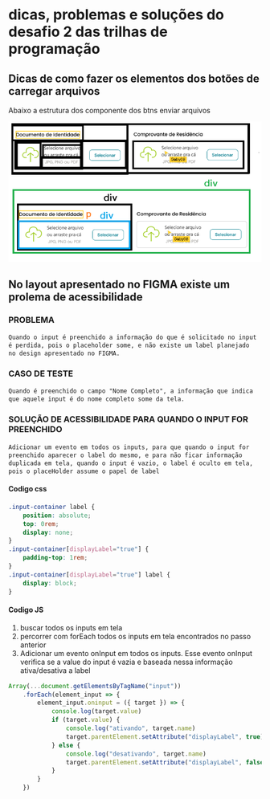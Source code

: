 # dicas, problemas e soluções do desafio 2 das trilhas de programação

## Dicas de como fazer os elementos dos botões de carregar arquivos

Abaixo a estrutura dos componente dos btns enviar arquivos

![imagem com a estrutura dos componente dos btns enviar arquivos](componente_dos_btns_enviar_arquivos.png)

## No layout apresentado no FIGMA existe um prolema de acessibilidade

### PROBLEMA

    Quando o input é preenchido a informação do que é solicitado no input 
    é perdida, pois o placeholder some, e não existe um label planejado
    no design apresentado no FIGMA. 

### CASO DE TESTE

    Quando é preenchido o campo "Nome Completo", a informação que indica
    que aquele input é do nome completo some da tela.

### SOLUÇÃO DE ACESSIBILIDADE PARA QUANDO O INPUT FOR PREENCHIDO

    Adicionar um evento em todos os inputs, para que quando o input for 
    preenchido aparecer o label do mesmo, e para não ficar informação 
    duplicada em tela, quando o input é vazio, o label é oculto em tela, 
    pois o placeHolder assume o papel de label

#### Codigo css

```css
.input-container label {
    position: absolute; 
    top: 0rem;
    display: none;
}
.input-container[displayLabel="true"] {
    padding-top: 1rem;
}
.input-container[displayLabel="true"] label {
    display: block;
}
```

#### Codigo JS

1. buscar todos os inputs em tela
2. percorrer com forEach todos os inputs em tela encontrados no passo anterior
3. Adicionar um evento onInput em todos os inputs.
   Esse evento onInput verifica se a value do input é vazia
   e baseada nessa informação ativa/desativa a label

```js
Array(...document.getElementsByTagName("input"))
    .forEach(element_input => {
        element_input.oninput = ({ target }) => {
            console.log(target.value)
            if (target.value) {
                console.log("ativando", target.name)
                target.parentElement.setAttribute("displayLabel", true)
            } else {
                console.log("desativando", target.name)
                target.parentElement.setAttribute("displayLabel", false)
            }
        }
    })
```
